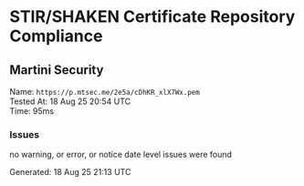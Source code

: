 # STIR/SHAKEN Certificate Repository Compliance

## Martini Security

Name: `https://p.mtsec.me/2e5a/cDhKR_xlX7Wx.pem`\
Tested At: 18 Aug 25 20:54 UTC\
Time: 95ms

### Issues

no warning, or error, or notice date level issues were found

Generated: 18 Aug 25 21:13 UTC
